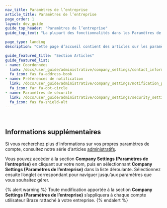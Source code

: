 ```yaml
---
nav_title: Paramètres de l’entreprise
article_title: Paramètres de l’entreprise
page_order: 1
layout: dev_guide
guide_top_header: "Paramètres de l’entreprise"
guide_top_text: "La plupart des fonctionnalités dans les Paramètres de l’entreprise sont uniquement disponibles pour les administrateurs de comptes Braze. Si vous n’avez pas d’accès, mais considérez que vous devriez, contactez l’administrateur du compte Braze de votre entreprise."

page_type: landing
description: "Cette page d’accueil contient des articles sur les paramètres de la société. Ici, vous pouvez trouver de l’aide pour configurer les coordonnées, les notifications et les paramètres de sécurité."

guide_featured_title: "Section Articles"
guide_featured_list:
- name: Coordonnées
  link: /docs/user_guide/administrative/company_settings/contact_information/
  fa_icon: fas fa-address-book
- name: Préférences de notification
  link: /docs/user_guide/administrative/company_settings/notification_preferences/
  fa_icon: far fa-dot-circle
- name: Paramètres de sécurité
  link: /docs/user_guide/administrative/company_settings/security_settings/
  fa_icon: fas fa-shield-alt
---
```

<br>

## Informations supplémentaires

Si vous recherchez plus d’informations sur vos propres paramètres de compte, consultez notre série d’articles [administratifs][1].

Vous pouvez accéder à la section **Company Settings (Paramètres de l’entreprise)** en cliquant sur votre nom, puis en sélectionnant **Company Settings (Paramètres de l’entreprise)** dans la liste déroulante. Sélectionnez ensuite l’onglet correspondant pour naviguer jusqu’aux paramètres que vous souhaitez gérer.

{% alert warning %}
Toute modification apportée à la section **Company Settings (Paramètres de l’entreprise)** s’appliquera à chaque compte utilisateur Braze rattaché à votre entreprise.
{% endalert %}

<br>

[1]: {{site.baseurl}}/user_guide/administrative/
